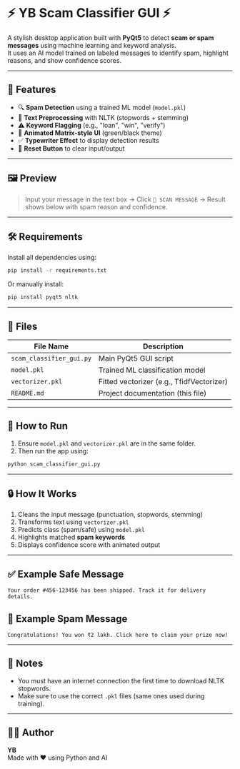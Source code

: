 
# ⚡ YB Scam Classifier GUI ⚡

A stylish desktop application built with **PyQt5** to detect **scam or spam messages** using machine learning and keyword analysis.  
It uses an AI model trained on labeled messages to identify spam, highlight reasons, and show confidence scores.

---

## 🧠 Features

- 🔍 **Spam Detection** using a trained ML model (`model.pkl`)
- 💬 **Text Preprocessing** with NLTK (stopwords + stemming)
- ⚠️ **Keyword Flagging** (e.g., "loan", "win", "verify")
- 🎨 **Animated Matrix-style UI** (green/black theme)
- ✅ **Typewriter Effect** to display detection results
- 🔁 **Reset Button** to clear input/output

---

## 🖼️ Preview

> Input your message in the text box → Click `🧠 SCAN MESSAGE` → Result shows below with spam reason and confidence.

---

## 🛠️ Requirements

Install all dependencies using:

```bash
pip install -r requirements.txt
```

Or manually install:

```bash
pip install pyqt5 nltk
```

---

## 📁 Files

| File Name             | Description                          |
|-----------------------|--------------------------------------|
| `scam_classifier_gui.py` | Main PyQt5 GUI script                |
| `model.pkl`           | Trained ML classification model      |
| `vectorizer.pkl`      | Fitted vectorizer (e.g., TfidfVectorizer) |
| `README.md`           | Project documentation (this file)    |

---

## 🚀 How to Run

1. Ensure `model.pkl` and `vectorizer.pkl` are in the same folder.
2. Then run the app using:

```bash
python scam_classifier_gui.py
```

---

## 🔒 How It Works

1. Cleans the input message (punctuation, stopwords, stemming)
2. Transforms text using `vectorizer.pkl`
3. Predicts class (spam/safe) using `model.pkl`
4. Highlights matched **spam keywords**
5. Displays confidence score with animated output

---

## ✅ Example Safe Message

```
Your order #456-123456 has been shipped. Track it for delivery details.
```

## 🛑 Example Spam Message

```
Congratulations! You won ₹2 lakh. Click here to claim your prize now!
```

---

## 📌 Notes

- You must have an internet connection the first time to download NLTK stopwords.
- Make sure to use the correct `.pkl` files (same ones used during training).

---

## 👨‍💻 Author

**YB**  
Made with ❤️ using Python and AI
